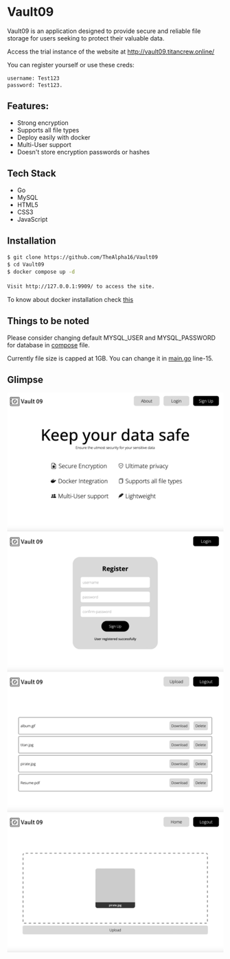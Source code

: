 # Vault09
Vault09 is an application designed to provide secure and reliable file storage for users seeking to protect their valuable data.


Access the trial instance of the website at http://vault09.titancrew.online/

You can register yourself or use these creds:

```
username: Test123
password: Test123.
```

## Features:
- Strong encryption
- Supports all file types
- Deploy easily with docker
- Multi-User support
- Doesn't store encryption passwords or hashes

## Tech Stack
- Go
- MySQL
- HTML5
- CSS3
- JavaScript

## Installation

```bash
$ git clone https://github.com/TheAlpha16/Vault09
$ cd Vault09
$ docker compose up -d

Visit http://127.0.0.1:9909/ to access the site.
```

To know about docker installation check [this](https://docs.docker.com/engine/install/)

## Things to be noted

Please consider changing default MYSQL_USER and MYSQL_PASSWORD for database in [compose](./docker-compose.yml) file.

Currently file size is capped at 1GB. You can change it in [main.go](./secure/main.go) line-15.

## Glimpse

![index-page](./images/index.png)
![register](./images/register.png)
![home](./images/homepage.png)
![upload](./images/upload.png)
